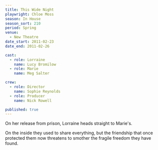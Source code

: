 ```yaml
---
title: This Wide Night
playwright: Chloe Moss
season: In House
season_sort: 210
period: Spring
venue:
  - New Theatre
date_start: 2011-02-23
date_end: 2011-02-26

cast:
  - role: Lorraine
    name: Lucy Bromilow
  - role: Marie
    name: Meg Salter

crew:
  - role: Director
    name: Sophie Reynolds
  - role: Producer
    name: Nick Rowell

published: true
---
```


On her release from prison, Lorraine heads straight to Marie's.

On the inside they used to share everything, but the friendship that once protected them now threatens to smother the fragile freedom they have found.
